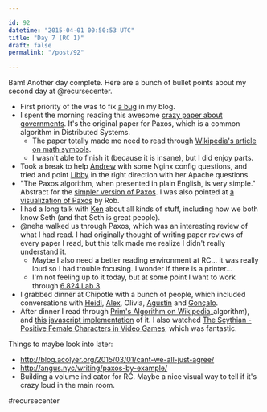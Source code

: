 ```yaml
---

id: 92
datetime: "2015-04-01 00:50:53 UTC"
title: "Day 7 (RC 1)"
draft: false
permalink: "/post/92"

---
```


Bam\! Another day complete. Here are a bunch of bullet points about my second day at @recursecenter.

* First priority of the was to fix [a bug](https://github.com/icco/natnatnat/commit/87c9caba355b16cc0e803f383d89db7becd78940) in my blog.
* I spent the morning reading this awesome [crazy paper about governments](http://research.microsoft.com/en-us/um/people/lamport/pubs/lamport-paxos.pdf). It's the original paper for Paxos, which is a common algorithm in Distributed Systems. 
   * The paper totally made me need to read through [Wikipedia's article on math symbols](https://en.wikipedia.org/wiki/List_of_mathematical_symbols). 
   * I wasn't able to finish it \(because it is insane\), but I did enjoy parts.
* Took a break to help [Andrew](https://twitter.com/mrdrozdov) with some Nginx config questions, and tried and point [Libby](https://twitter.com/horrorcheck) in the right direction with her Apache questions.
* "The Paxos algorithm, when presented in plain English, is very simple." Abstract for the [simpler version of Paxos](http://research.microsoft.com/en-us/um/people/lamport/pubs/paxos-simple.pdf). I was also pointed at [a visualization of Paxos](http://harry.me/blog/2014/12/27/neat-algorithms-paxos/) by Rob.
* I had a long talk with [Ken](https://twitter.com/ken_pratt) about all kinds of stuff, including how we both know Seth \(and that Seth is great people\).
* @neha walked us through Paxos, which was an interesting review of what I had read. I had originally thought of writing paper reviews of every paper I read, but this talk made me realize I didn't really understand it.
   * Maybe I also need a better reading environment at RC... it was really loud so I had trouble focusing. I wonder if there is a printer...
   * I'm not feeling up to it today, but at some point I want to work through [6\.824 Lab 3](http://nil.csail.mit.edu/6.824/2015/labs/lab-3.html). 
* I grabbed dinner at Chipotle with a bunch of people, which included conversations with [Heidi](https://twitter.com/HeidiKasemir), [Alex](https://twitter.com/ataipale), Olivia, [Agustin](https://twitter.com/agustinbenassi) and [Gonçalo](https://twitter.com/gnclmorais).
* After dinner I read through [Prim's Algorithm on Wikipedia](https://en.wikipedia.org/wiki/Prim%!s%28MISSING)\_algorithm\), and [this javascript implementation](http://bl.ocks.org/mbostock/11159599) of it. I also watched [The Scythian - Positive Female Characters in Video Games](https://www.youtube.com/watch?v=gXmj2yJNUmQ&feature=youtube_gdata), which was fantastic.

Things to maybe look into later:

* http://blog.acolyer.org/2015/03/01/cant-we-all-just-agree/
* http://angus.nyc/writing/paxos-by-example/
* Building a volume indicator for RC. Maybe a nice visual way to tell if it's crazy loud in the main room.


#recursecenter
